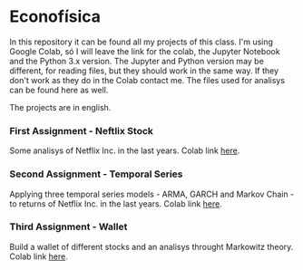 # Econofísica

In this repository it can be found all my projects of this class. I'm using Google Colab, só I will leave the link for the colab, the Jupyter Notebook and the Python 3.x version. The Jupyter and Python version may be different, for reading files, but they should work in the same way. If they don't work as they do in the Colab contact me. The files used for analisys can be found here as well.

The projects are in english.

### First Assignment - Neftlix Stock
Some analisys of Netflix Inc. in the last years. Colab link [here](https://colab.research.google.com/drive/1O8v465CKzRtkIdZdB1-5JcskfoFHBqga?usp=sharing).

### Second Assignment - Temporal Series
Applying three temporal series models - ARMA, GARCH and Markov Chain - to returns of Netflix Inc. in the last years. Colab link [here](https://colab.research.google.com/drive/1Vu9bzvSiarliCuEcr9Mjdku4BNUFfvnt?usp=sharing).

### Third Assignment - Wallet 
Build a wallet of different stocks and an analisys throught Markowitz theory. Colab link [here](https://colab.research.google.com/drive/1Gqw-QDKjWAwo8V2F8NyYfN0Fdebk_hn3?usp=sharing).
